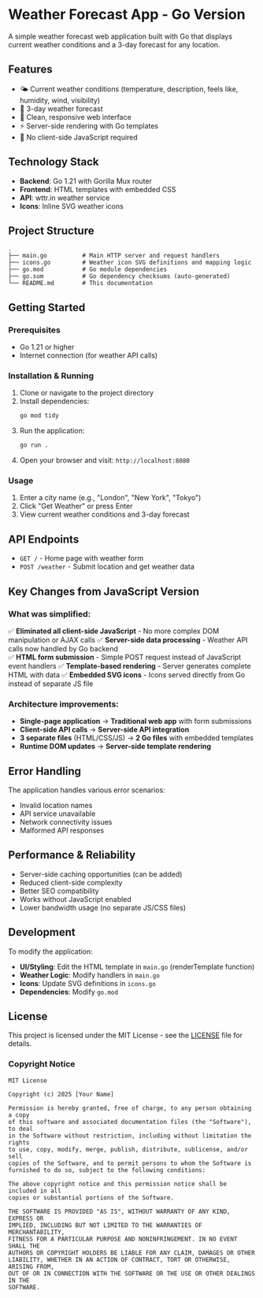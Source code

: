 # Weather Forecast App - Go Version

A simple weather forecast web application built with Go that displays current weather conditions and a 3-day forecast for any location.

## Features

- 🌤️ Current weather conditions (temperature, description, feels like, humidity, wind, visibility)
- 📅 3-day weather forecast
- 🎨 Clean, responsive web interface
- ⚡ Server-side rendering with Go templates
- 🔌 No client-side JavaScript required

## Technology Stack

- **Backend**: Go 1.21 with Gorilla Mux router
- **Frontend**: HTML templates with embedded CSS
- **API**: wttr.in weather service
- **Icons**: Inline SVG weather icons

## Project Structure

```
.
├── main.go          # Main HTTP server and request handlers
├── icons.go         # Weather icon SVG definitions and mapping logic
├── go.mod           # Go module dependencies
├── go.sum           # Go dependency checksums (auto-generated)
└── README.md        # This documentation
```

## Getting Started

### Prerequisites

- Go 1.21 or higher
- Internet connection (for weather API calls)

### Installation & Running

1. Clone or navigate to the project directory
2. Install dependencies:
   ```bash
   go mod tidy
   ```
3. Run the application:
   ```bash
   go run .
   ```
4. Open your browser and visit: `http://localhost:8080`

### Usage

1. Enter a city name (e.g., "London", "New York", "Tokyo")
2. Click "Get Weather" or press Enter
3. View current weather conditions and 3-day forecast

## API Endpoints

- `GET /` - Home page with weather form
- `POST /weather` - Submit location and get weather data

## Key Changes from JavaScript Version

### What was simplified:

✅ **Eliminated all client-side JavaScript** - No more complex DOM manipulation or AJAX calls
✅ **Server-side data processing** - Weather API calls now handled by Go backend  
✅ **HTML form submission** - Simple POST request instead of JavaScript event handlers
✅ **Template-based rendering** - Server generates complete HTML with data
✅ **Embedded SVG icons** - Icons served directly from Go instead of separate JS file

### Architecture improvements:

- **Single-page application** → **Traditional web app** with form submissions
- **Client-side API calls** → **Server-side API integration**
- **3 separate files** (HTML/CSS/JS) → **2 Go files** with embedded templates
- **Runtime DOM updates** → **Server-side template rendering**

## Error Handling

The application handles various error scenarios:
- Invalid location names
- API service unavailable
- Network connectivity issues
- Malformed API responses

## Performance & Reliability

- Server-side caching opportunities (can be added)
- Reduced client-side complexity
- Better SEO compatibility
- Works without JavaScript enabled
- Lower bandwidth usage (no separate JS/CSS files)

## Development

To modify the application:

- **UI/Styling**: Edit the HTML template in `main.go` (renderTemplate function)
- **Weather Logic**: Modify handlers in `main.go`
- **Icons**: Update SVG definitions in `icons.go`
- **Dependencies**: Modify `go.mod`

## License

This project is licensed under the MIT License - see the [LICENSE](LICENSE) file for details.

### Copyright Notice

```
MIT License

Copyright (c) 2025 [Your Name]

Permission is hereby granted, free of charge, to any person obtaining a copy
of this software and associated documentation files (the "Software"), to deal
in the Software without restriction, including without limitation the rights
to use, copy, modify, merge, publish, distribute, sublicense, and/or sell
copies of the Software, and to permit persons to whom the Software is
furnished to do so, subject to the following conditions:

The above copyright notice and this permission notice shall be included in all
copies or substantial portions of the Software.

THE SOFTWARE IS PROVIDED "AS IS", WITHOUT WARRANTY OF ANY KIND, EXPRESS OR
IMPLIED, INCLUDING BUT NOT LIMITED TO THE WARRANTIES OF MERCHANTABILITY,
FITNESS FOR A PARTICULAR PURPOSE AND NONINFRINGEMENT. IN NO EVENT SHALL THE
AUTHORS OR COPYRIGHT HOLDERS BE LIABLE FOR ANY CLAIM, DAMAGES OR OTHER
LIABILITY, WHETHER IN AN ACTION OF CONTRACT, TORT OR OTHERWISE, ARISING FROM,
OUT OF OR IN CONNECTION WITH THE SOFTWARE OR THE USE OR OTHER DEALINGS IN THE
SOFTWARE.
```
